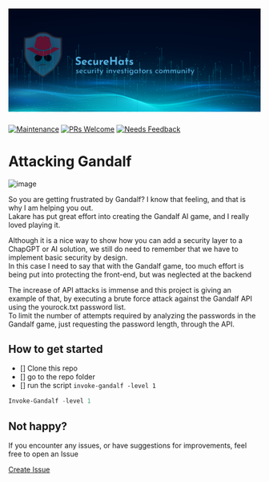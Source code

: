 ![logo](./media/sh-banner.png)
=========
[![Maintenance](https://img.shields.io/maintenance/yes/2023.svg?style=flat-square)]()
[![PRs Welcome](https://img.shields.io/badge/PRs-welcome-brightgreen.svg?style=flat-square)](http://makeapullrequest.com)
[![Needs Feedback](https://img.shields.io/github/issues/securehats/toolbox/needs%20feedback?color=blue&label=needs%20feedback%20&style=flat)](https://github.com/securehats/toolbox/issues?q=is%3Aopen+is%3Aissue+label%3A%22needs+feedback%22)

# Attacking Gandalf

![image](https://github.com/SecureHats/gandalf/assets/40334679/6f9aca2e-1f0e-470b-8a6c-ee94109b575b)


So you are getting frustrated by Gandalf? I know that feeling, and that is why I am helping you out.  
Lakare has put great effort into creating the Gandalf AI game, and I really loved playing it.

Although it is a nice way to show how you can add a security layer to a ChapGPT or AI solution, we still do need to remember that we have to implement basic security by design.  
In this case I need to say that with the Gandalf game, too much effort is being put into protecting the front-end, but was neglected at the backend  

The increase of API attacks is immense and this project is giving an example of that, by executing a brute force attack against the Gandalf API using the yourock.txt password list.  
To limit the number of attempts required by analyzing the passwords in the Gandalf game, just requesting the password length, through the API.

## How to get started

- [] Clone this repo
- [] go to the repo folder
- [] run the script `invoke-gandalf -level 1`

```powershell
Invoke-Gandalf -level 1
```
## Not happy?

If you encounter any issues, or have suggestions for improvements, feel free to open an Issue

[Create Issue](../../issues/new/choose)
